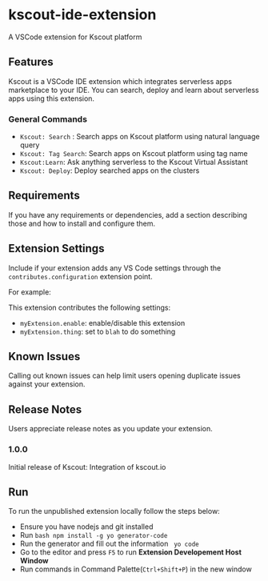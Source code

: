 # kscout-ide-extension
A VSCode extension for Kscout platform

## Features

Kscout is a VSCode IDE extension which integrates serverless apps marketplace to your IDE. You can search, deploy and learn about serverless apps using this extension.

### General Commands

- `Kscout: Search` : Search apps on Kscout platform using natural language query
- `Kscout: Tag Search`: Search apps on Kscout platform using tag name
- `Kscout:Learn`: Ask anything serverless to the Kscout Virtual Assistant
- `Kscout: Deploy`: Deploy searched apps on the clusters


## Requirements

If you have any requirements or dependencies, add a section describing those and how to install and configure them.

## Extension Settings

Include if your extension adds any VS Code settings through the `contributes.configuration` extension point.

For example:

This extension contributes the following settings:

* `myExtension.enable`: enable/disable this extension
* `myExtension.thing`: set to `blah` to do something

## Known Issues

Calling out known issues can help limit users opening duplicate issues against your extension.

## Release Notes

Users appreciate release notes as you update your extension.

### 1.0.0

Initial release of Kscout: Integration of kscout.io

## Run

To run the unpublished extension locally follow the steps below:

- Ensure you have nodejs and git installed
- Run ``` bash npm install -g yo generator-code ```
- Run the generator and fill out the information ``` yo code```
- Go to the editor and press `F5` to run <b>Extension Developement Host Window</b>
- Run commands in Command Palette(`Ctrl+Shift+P`) in the new window


